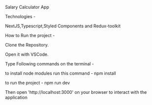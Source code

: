 Salary Calculator App

Technologies -

NextJS,Typescript,Styled Components and Redux-toolkit

How to Run the project -

Clone the Repository.

Open it with VSCode.

Type Following commands on the terminal -

   to install node modules run this command - npm install
   
   to run the project - npm run dev
   
Then open 'http://localhost:3000' on your browser to interact with the application
